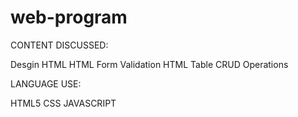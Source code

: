 # web-program


CONTENT DISCUSSED:

Desgin HTML
HTML Form Validation
HTML Table CRUD Operations

LANGUAGE USE:

HTML5
CSS
JAVASCRIPT
